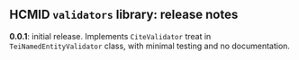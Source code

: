 ## HCMID `validators` library: release notes

**0.0.1**: initial release. Implements `CiteValidator` treat in `TeiNamedEntityValidator` class, with minimal testing and no documentation.
